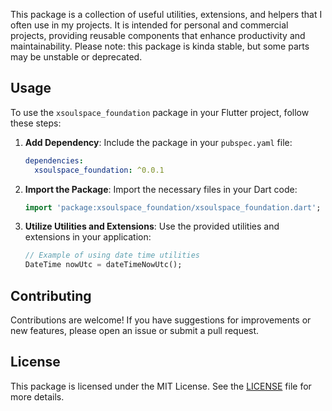 <!-- PROMPT for doc
Add detailed documentation comments to the following classes, focusing on their purpose and usage. -->

This package is a collection of useful utilities, extensions, and helpers that I often use in my projects. It is intended for personal and commercial projects, providing reusable components that enhance productivity and maintainability.
Please note: this package is kinda stable, but some parts may be unstable or deprecated.

## Usage

To use the `xsoulspace_foundation` package in your Flutter project, follow these steps:

1. **Add Dependency**: Include the package in your `pubspec.yaml` file:

   ```yaml
   dependencies:
     xsoulspace_foundation: ^0.0.1
   ```

2. **Import the Package**: Import the necessary files in your Dart code:

   ```dart
   import 'package:xsoulspace_foundation/xsoulspace_foundation.dart';
   ```

3. **Utilize Utilities and Extensions**: Use the provided utilities and extensions in your application:
   ```dart
   // Example of using date time utilities
   DateTime nowUtc = dateTimeNowUtc();
   ```

## Contributing

Contributions are welcome! If you have suggestions for improvements or new features, please open an issue or submit a pull request.

## License

This package is licensed under the MIT License. See the [LICENSE](LICENSE) file for more details.
